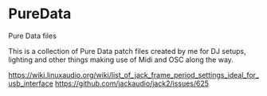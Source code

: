 # PureData
Pure Data files

This is a collection of Pure Data patch files created by me for DJ setups, lighting and other things making use of Midi and OSC along the way.

https://wiki.linuxaudio.org/wiki/list_of_jack_frame_period_settings_ideal_for_usb_interface
https://github.com/jackaudio/jack2/issues/625
